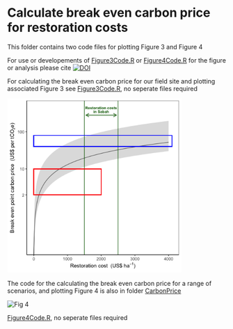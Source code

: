 # Calculate break even carbon price for restoration costs
This folder contains two code files for plotting Figure 3 and Figure 4

For use or developements of [Figure3Code.R](https://raw.githubusercontent.com/PhilipsonChristopher/CarbonRecovery/master/CarbonPrice/Figure3Code.R) or [Figure4Code.R](https://raw.githubusercontent.com/PhilipsonChristopher/CarbonRecovery/master/CarbonPrice/Figure4Code.R) for the figure or analysis please cite [![DOI](https://zenodo.org/badge/266838510.svg)](https://zenodo.org/badge/latestdoi/266838510)

For  calculating the break even carbon price for our field site and plotting associated Figure 3 see [Figure3Code.R](https://raw.githubusercontent.com/PhilipsonChristopher/CarbonRecovery/master/CarbonPrice/Figure3Code.R), no seperate files required

<img src="https://raw.githubusercontent.com/PhilipsonChristopher/CarbonRecovery/master/CarbonPrice/Fig3.tiff" width="400" height="400">


The code for the calculating the break even carbon price for a range of scenarios, and plotting Figure 4 is also in folder [CarbonPrice](https://github.com/PhilipsonChristopher/CarbonRecovery/blob/master/CarbonPrice)

![Fig 4](https://raw.githubusercontent.com/PhilipsonChristopher/CarbonRecovery/master/CarbonPrice/Fig4.tiff)


[Figure4Code.R](https://raw.githubusercontent.com/PhilipsonChristopher/CarbonRecovery/master/CarbonPrice/Figure4Code.R), no seperate files required
